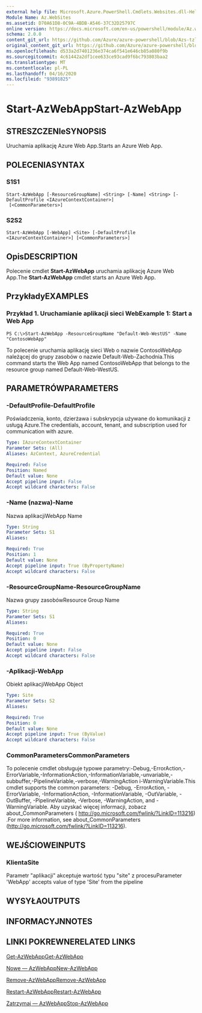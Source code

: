 ```yaml
---
external help file: Microsoft.Azure.PowerShell.Cmdlets.Websites.dll-Help.xml
Module Name: Az.WebSites
ms.assetid: D70A61D8-0C9A-4BDB-A546-37C32D25797C
online version: https://docs.microsoft.com/en-us/powershell/module/Az.websites/start-Azwebapp
schema: 2.0.0
content_git_url: https://github.com/Azure/azure-powershell/blob/Azs-tzl/src/Websites/Websites/help/Start-AzWebApp.md
original_content_git_url: https://github.com/Azure/azure-powershell/blob/Azs-tzl/src/Websites/Websites/help/Start-AzWebApp.md
ms.openlocfilehash: d533a2d7401236e374ca6f541e646cb85a080f9b
ms.sourcegitcommit: 4c61442a2df1cee633ce93cad9f6bc793803baa2
ms.translationtype: MT
ms.contentlocale: pl-PL
ms.lasthandoff: 04/16/2020
ms.locfileid: "93891825"
---
```

# <span data-ttu-id="7363a-101">Start-AzWebApp</span><span class="sxs-lookup"><span data-stu-id="7363a-101">Start-AzWebApp</span></span>

## <span data-ttu-id="7363a-102">STRESZCZENIe</span><span class="sxs-lookup"><span data-stu-id="7363a-102">SYNOPSIS</span></span>
<span data-ttu-id="7363a-103">Uruchamia aplikację Azure Web App.</span><span class="sxs-lookup"><span data-stu-id="7363a-103">Starts an Azure Web App.</span></span>

## <span data-ttu-id="7363a-104">POLECENIA</span><span class="sxs-lookup"><span data-stu-id="7363a-104">SYNTAX</span></span>

### <span data-ttu-id="7363a-105">S1</span><span class="sxs-lookup"><span data-stu-id="7363a-105">S1</span></span>
```
Start-AzWebApp [-ResourceGroupName] <String> [-Name] <String> [-DefaultProfile <IAzureContextContainer>]
 [<CommonParameters>]
```

### <span data-ttu-id="7363a-106">S2</span><span class="sxs-lookup"><span data-stu-id="7363a-106">S2</span></span>
```
Start-AzWebApp [-WebApp] <Site> [-DefaultProfile <IAzureContextContainer>] [<CommonParameters>]
```

## <span data-ttu-id="7363a-107">Opis</span><span class="sxs-lookup"><span data-stu-id="7363a-107">DESCRIPTION</span></span>
<span data-ttu-id="7363a-108">Polecenie cmdlet **Start-AzWebApp** uruchamia aplikację Azure Web App.</span><span class="sxs-lookup"><span data-stu-id="7363a-108">The **Start-AzWebApp** cmdlet starts an Azure Web App.</span></span>

## <span data-ttu-id="7363a-109">Przykłady</span><span class="sxs-lookup"><span data-stu-id="7363a-109">EXAMPLES</span></span>

### <span data-ttu-id="7363a-110">Przykład 1. Uruchamianie aplikacji sieci Web</span><span class="sxs-lookup"><span data-stu-id="7363a-110">Example 1: Start a Web App</span></span>
```
PS C:\>Start-AzWebApp -ResourceGroupName "Default-Web-WestUS" -Name "ContosoWebApp"
```

<span data-ttu-id="7363a-111">To polecenie uruchamia aplikację sieci Web o nazwie ContosoWebApp należącej do grupy zasobów o nazwie Default-Web-Zachodnia.</span><span class="sxs-lookup"><span data-stu-id="7363a-111">This command starts the Web App named ContosoWebApp that belongs to the resource group named Default-Web-WestUS.</span></span>

## <span data-ttu-id="7363a-112">PARAMETRÓW</span><span class="sxs-lookup"><span data-stu-id="7363a-112">PARAMETERS</span></span>

### <span data-ttu-id="7363a-113">-DefaultProfile</span><span class="sxs-lookup"><span data-stu-id="7363a-113">-DefaultProfile</span></span>
<span data-ttu-id="7363a-114">Poświadczenia, konto, dzierżawa i subskrypcja używane do komunikacji z usługą Azure.</span><span class="sxs-lookup"><span data-stu-id="7363a-114">The credentials, account, tenant, and subscription used for communication with azure.</span></span>

```yaml
Type: IAzureContextContainer
Parameter Sets: (All)
Aliases: AzContext, AzureCredential

Required: False
Position: Named
Default value: None
Accept pipeline input: False
Accept wildcard characters: False
```

### <span data-ttu-id="7363a-115">-Name (nazwa)</span><span class="sxs-lookup"><span data-stu-id="7363a-115">-Name</span></span>
<span data-ttu-id="7363a-116">Nazwa aplikacji</span><span class="sxs-lookup"><span data-stu-id="7363a-116">WebApp Name</span></span>

```yaml
Type: String
Parameter Sets: S1
Aliases: 

Required: True
Position: 1
Default value: None
Accept pipeline input: True (ByPropertyName)
Accept wildcard characters: False
```

### <span data-ttu-id="7363a-117">-ResourceGroupName</span><span class="sxs-lookup"><span data-stu-id="7363a-117">-ResourceGroupName</span></span>
<span data-ttu-id="7363a-118">Nazwa grupy zasobów</span><span class="sxs-lookup"><span data-stu-id="7363a-118">Resource Group Name</span></span>

```yaml
Type: String
Parameter Sets: S1
Aliases: 

Required: True
Position: 0
Default value: None
Accept pipeline input: False
Accept wildcard characters: False
```

### <span data-ttu-id="7363a-119">-Aplikacji</span><span class="sxs-lookup"><span data-stu-id="7363a-119">-WebApp</span></span>
<span data-ttu-id="7363a-120">Obiekt aplikacji</span><span class="sxs-lookup"><span data-stu-id="7363a-120">WebApp Object</span></span>

```yaml
Type: Site
Parameter Sets: S2
Aliases: 

Required: True
Position: 0
Default value: None
Accept pipeline input: True (ByValue)
Accept wildcard characters: False
```

### <span data-ttu-id="7363a-121">CommonParameters</span><span class="sxs-lookup"><span data-stu-id="7363a-121">CommonParameters</span></span>
<span data-ttu-id="7363a-122">To polecenie cmdlet obsługuje typowe parametry:-Debug,-ErrorAction,-ErrorVariable,-InformationAction,-InformationVariable,-unvariable,-subbuffer,-PipelineVariable,-verbose,-WarningAction i-WarningVariable.</span><span class="sxs-lookup"><span data-stu-id="7363a-122">This cmdlet supports the common parameters: -Debug, -ErrorAction, -ErrorVariable, -InformationAction, -InformationVariable, -OutVariable, -OutBuffer, -PipelineVariable, -Verbose, -WarningAction, and -WarningVariable.</span></span> <span data-ttu-id="7363a-123">Aby uzyskać więcej informacji, zobacz about_CommonParameters ( http://go.microsoft.com/fwlink/?LinkID=113216) .</span><span class="sxs-lookup"><span data-stu-id="7363a-123">For more information, see about_CommonParameters (http://go.microsoft.com/fwlink/?LinkID=113216).</span></span>

## <span data-ttu-id="7363a-124">WEJŚCIOWE</span><span class="sxs-lookup"><span data-stu-id="7363a-124">INPUTS</span></span>

### <span data-ttu-id="7363a-125">Klienta</span><span class="sxs-lookup"><span data-stu-id="7363a-125">Site</span></span>
<span data-ttu-id="7363a-126">Parametr "aplikacji" akceptuje wartość typu "site" z procesu</span><span class="sxs-lookup"><span data-stu-id="7363a-126">Parameter 'WebApp' accepts value of type 'Site' from the pipeline</span></span>

## <span data-ttu-id="7363a-127">WYSYŁA</span><span class="sxs-lookup"><span data-stu-id="7363a-127">OUTPUTS</span></span>

## <span data-ttu-id="7363a-128">INFORMACYJN</span><span class="sxs-lookup"><span data-stu-id="7363a-128">NOTES</span></span>

## <span data-ttu-id="7363a-129">LINKI POKREWNE</span><span class="sxs-lookup"><span data-stu-id="7363a-129">RELATED LINKS</span></span>

[<span data-ttu-id="7363a-130">Get-AzWebApp</span><span class="sxs-lookup"><span data-stu-id="7363a-130">Get-AzWebApp</span></span>](./Get-AzWebApp.md)

[<span data-ttu-id="7363a-131">Nowe — AzWebApp</span><span class="sxs-lookup"><span data-stu-id="7363a-131">New-AzWebApp</span></span>](./New-AzWebApp.md)

[<span data-ttu-id="7363a-132">Remove-AzWebApp</span><span class="sxs-lookup"><span data-stu-id="7363a-132">Remove-AzWebApp</span></span>](./Remove-AzWebApp.md)

[<span data-ttu-id="7363a-133">Restart-AzWebApp</span><span class="sxs-lookup"><span data-stu-id="7363a-133">Restart-AzWebApp</span></span>](./Restart-AzWebApp.md)

[<span data-ttu-id="7363a-134">Zatrzymaj — AzWebApp</span><span class="sxs-lookup"><span data-stu-id="7363a-134">Stop-AzWebApp</span></span>](./Stop-AzWebApp.md)


